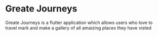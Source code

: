 # Greate Journeys

Greate Journeys is a flutter application which allows users who love to travel mark and make a gallery of all amaizing places they have visted
